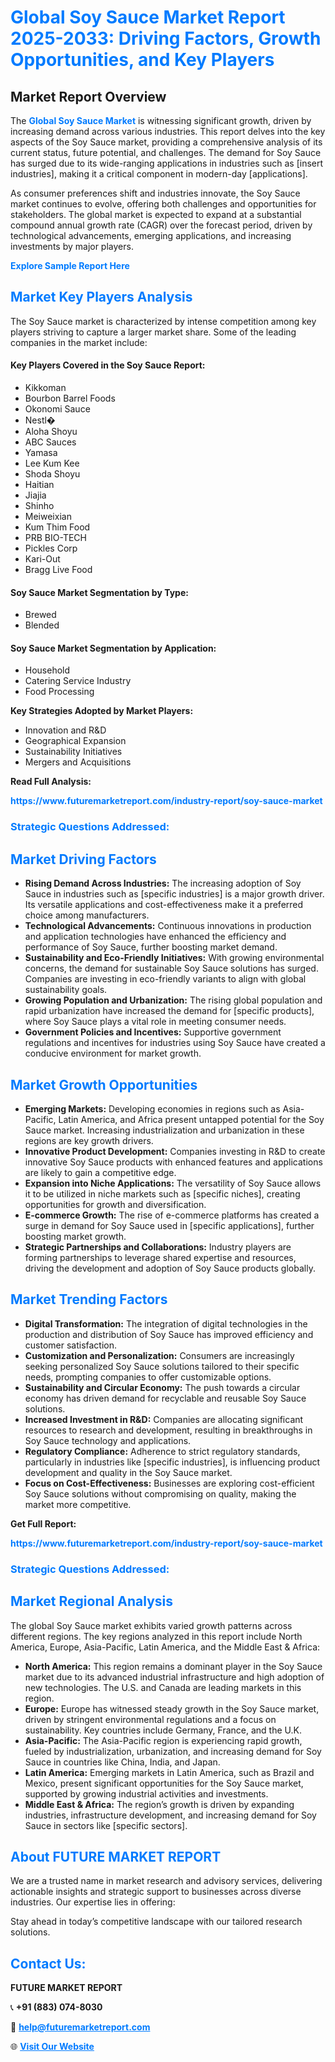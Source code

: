 <h1 style="color: #007BFF;">Global Soy Sauce Market Report 2025-2033: Driving Factors, Growth Opportunities, and Key Players</h1>

<section id="overview">
<h2>Market Report Overview</h2>
<p>The <a href="https://www.futuremarketreport.com/industry-report/soy-sauce-market" style="color: #007BFF; text-decoration: none;"><strong>Global Soy Sauce Market</strong></a> is witnessing significant growth, driven by increasing demand across various industries. This report delves into the key aspects of the Soy Sauce market, providing a comprehensive analysis of its current status, future potential, and challenges. The demand for Soy Sauce has surged due to its wide-ranging applications in industries such as [insert industries], making it a critical component in modern-day [applications].</p>
<p>As consumer preferences shift and industries innovate, the Soy Sauce market continues to evolve, offering both challenges and opportunities for stakeholders. The global market is expected to expand at a substantial compound annual growth rate (CAGR) over the forecast period, driven by technological advancements, emerging applications, and increasing investments by major players.</p>
</section>

<section id="overview">
<p><a href="https://www.futuremarketreport.com/request-sample/reportId=58943" style="color: #007BFF; text-decoration: none;"><strong>Explore Sample Report Here</strong></a></p>
</section>

<section id="key-players">
<h2 style="color: #007BFF;">Market Key Players Analysis</h2>
<p>The Soy Sauce market is characterized by intense competition among key players striving to capture a larger market share. Some of the leading companies in the market include:</p>
<h4>Key Players Covered in the Soy Sauce Report:</h4>
<ul><li>Kikkoman</li><li>Bourbon Barrel Foods</li><li>Okonomi Sauce</li><li>Nestl�</li><li>Aloha Shoyu</li><li>ABC Sauces</li><li>Yamasa</li><li>Lee Kum Kee</li><li>Shoda Shoyu</li><li>Haitian</li><li>Jiajia</li><li>Shinho</li><li>Meiweixian</li><li>Kum Thim Food</li><li>PRB BIO-TECH</li><li>Pickles Corp</li><li>Kari-Out</li><li>Bragg Live Food</li></ul>
<h4>Soy Sauce Market Segmentation by Type:</h4>
<ul><li>Brewed</li><li>Blended</li></ul>

<h4>Soy Sauce Market Segmentation by Application:</h4>
<ul><li>Household</li><li>Catering Service Industry</li><li>Food Processing</li></ul>
<p><strong>Key Strategies Adopted by Market Players:</strong></p>
<ul>
<li>Innovation and R&D</li>
<li>Geographical Expansion</li>
<li>Sustainability Initiatives</li>
<li>Mergers and Acquisitions</li>
</ul>
</section>

<section>
<p><strong>Read Full Analysis: </strong></p><a href="https://www.futuremarketreport.com/industry-report/soy-sauce-market" style="color: #007BFF; text-decoration: none;"><strong>https://www.futuremarketreport.com/industry-report/soy-sauce-market</strong></a>
<h3 style="color: #007BFF;">Strategic Questions Addressed:</h3>
</section>

<section id="driving-factors">
<h2 style="color: #007BFF;">Market Driving Factors</h2>
<ul>
<li><strong>Rising Demand Across Industries:</strong> The increasing adoption of Soy Sauce in industries such as [specific industries] is a major growth driver. Its versatile applications and cost-effectiveness make it a preferred choice among manufacturers.</li>
<li><strong>Technological Advancements:</strong> Continuous innovations in production and application technologies have enhanced the efficiency and performance of Soy Sauce, further boosting market demand.</li>
<li><strong>Sustainability and Eco-Friendly Initiatives:</strong> With growing environmental concerns, the demand for sustainable Soy Sauce solutions has surged. Companies are investing in eco-friendly variants to align with global sustainability goals.</li>
<li><strong>Growing Population and Urbanization:</strong> The rising global population and rapid urbanization have increased the demand for [specific products], where Soy Sauce plays a vital role in meeting consumer needs.</li>
<li><strong>Government Policies and Incentives:</strong> Supportive government regulations and incentives for industries using Soy Sauce have created a conducive environment for market growth.</li>
</ul>
</section>

<section id="growth-opportunities">
<h2 style="color: #007BFF;">Market Growth Opportunities</h2>
<ul>
<li><strong>Emerging Markets:</strong> Developing economies in regions such as Asia-Pacific, Latin America, and Africa present untapped potential for the Soy Sauce market. Increasing industrialization and urbanization in these regions are key growth drivers.</li>
<li><strong>Innovative Product Development:</strong> Companies investing in R&D to create innovative Soy Sauce products with enhanced features and applications are likely to gain a competitive edge.</li>
<li><strong>Expansion into Niche Applications:</strong> The versatility of Soy Sauce allows it to be utilized in niche markets such as [specific niches], creating opportunities for growth and diversification.</li>
<li><strong>E-commerce Growth:</strong> The rise of e-commerce platforms has created a surge in demand for Soy Sauce used in [specific applications], further boosting market growth.</li>
<li><strong>Strategic Partnerships and Collaborations:</strong> Industry players are forming partnerships to leverage shared expertise and resources, driving the development and adoption of Soy Sauce products globally.</li>
</ul>
</section>

<section id="trending-factors">
<h2 style="color: #007BFF;">Market Trending Factors</h2>
<ul>
<li><strong>Digital Transformation:</strong> The integration of digital technologies in the production and distribution of Soy Sauce has improved efficiency and customer satisfaction.</li>
<li><strong>Customization and Personalization:</strong> Consumers are increasingly seeking personalized Soy Sauce solutions tailored to their specific needs, prompting companies to offer customizable options.</li>
<li><strong>Sustainability and Circular Economy:</strong> The push towards a circular economy has driven demand for recyclable and reusable Soy Sauce solutions.</li>
<li><strong>Increased Investment in R&D:</strong> Companies are allocating significant resources to research and development, resulting in breakthroughs in Soy Sauce technology and applications.</li>
<li><strong>Regulatory Compliance:</strong> Adherence to strict regulatory standards, particularly in industries like [specific industries], is influencing product development and quality in the Soy Sauce market.</li>
<li><strong>Focus on Cost-Effectiveness:</strong> Businesses are exploring cost-efficient Soy Sauce solutions without compromising on quality, making the market more competitive.</li>
</ul>
</section>

<section>
<p><strong>Get Full Report: </strong></p><a href="https://www.futuremarketreport.com/industry-report/soy-sauce-market" style="color: #007BFF; text-decoration: none;"><strong>https://www.futuremarketreport.com/industry-report/soy-sauce-market</strong></a>
<h3 style="color: #007BFF;">Strategic Questions Addressed:</h3>
</section>


<section id="regional-analysis">
<h2 style="color: #007BFF;">Market Regional Analysis</h2>
<p>The global Soy Sauce market exhibits varied growth patterns across different regions. The key regions analyzed in this report include North America, Europe, Asia-Pacific, Latin America, and the Middle East & Africa:</p>
<ul>
<li><strong>North America:</strong> This region remains a dominant player in the Soy Sauce market due to its advanced industrial infrastructure and high adoption of new technologies. The U.S. and Canada are leading markets in this region.</li>
<li><strong>Europe:</strong> Europe has witnessed steady growth in the Soy Sauce market, driven by stringent environmental regulations and a focus on sustainability. Key countries include Germany, France, and the U.K.</li>
<li><strong>Asia-Pacific:</strong> The Asia-Pacific region is experiencing rapid growth, fueled by industrialization, urbanization, and increasing demand for Soy Sauce in countries like China, India, and Japan.</li>
<li><strong>Latin America:</strong> Emerging markets in Latin America, such as Brazil and Mexico, present significant opportunities for the Soy Sauce market, supported by growing industrial activities and investments.</li>
<li><strong>Middle East & Africa:</strong> The region’s growth is driven by expanding industries, infrastructure development, and increasing demand for Soy Sauce in sectors like [specific sectors].</li>
</ul>
</section>

<footer>
<h2 style="color: #007BFF;">About FUTURE MARKET REPORT</h2>
<p>We are a trusted name in market research and advisory services, delivering actionable insights and strategic support to businesses across diverse industries. Our expertise lies in offering:</p>

<p>Stay ahead in today’s competitive landscape with our tailored research solutions.</p>

<h2 style="color: #007BFF;">Contact Us:</h2>
<p><strong>FUTURE MARKET REPORT</strong></p>
<p>📞 <strong>+91 (883) 074-8030</strong></p>
<p>📧 <strong><a href="mailto:help@futuremarketreport.com" style="color: #007BFF;">help@futuremarketreport.com</a></strong></p>
<p>🌐 <strong><a href="https://www.futuremarketreport.com/" style="color: #007BFF;">Visit Our Website</a></strong></p>
</footer>